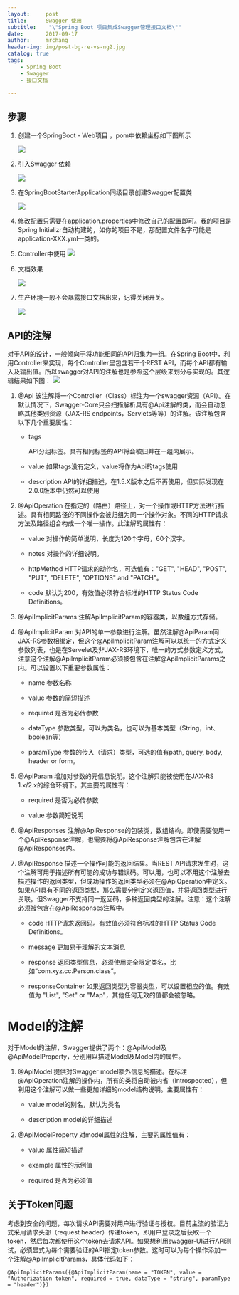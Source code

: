 ```yaml
---
layout:     post
title:      Swagger 使用
subtitle:    "\"Spring Boot 项目集成Swagger管理接口文档\""
date:       2017-09-17
author:     mrchang
header-img: img/post-bg-re-vs-ng2.jpg
catalog: true
tags:
    - Spring Boot 
    - Swagger
    - 接口文档

---
```



## 步骤

1. 创建一个SpringBoot - Web项目 ，pom中依赖坐标如下图所示

	![](http://files.jetbrains.org.cn/17-9-17/91456957.jpg)
	
2. 引入Swagger 依赖

	![](http://files.jetbrains.org.cn/17-9-17/33719682.jpg)
	
3. 在SpringBootStarterApplication同级目录创建Swagger配置类
	
	![](http://files.jetbrains.org.cn/17-9-17/73059632.jpg)
	
4. 修改配置只需要在application.properties中修改自己的配置即可。我的项目是Spring Initializr自动构建的，如你的项目不是，那配置文件名字可能是 application-XXX.yml一类的。

5. Controller中使用
	![](http://files.jetbrains.org.cn/17-9-17/6005778.jpg)

6. 文档效果

    ![](http://files.jetbrains.org.cn/17-9-17/63184256.jpg)
	
7. 生产环境一般不会暴露接口文档出来，记得关闭开关。

	![](http://files.jetbrains.org.cn/17-9-17/59638105.jpg)
	
## API的注解

对于API的设计，一般倾向于将功能相同的API归集为一组。在Spring Boot中，利用Controller来实现，每个Controller里包含若干个REST API，而每个API都有输入及输出值。所以swagger对API的注解也是参照这个层级来划分与实现的。其逻辑结果如下图：
	![](http://files.jetbrains.org.cn/17-9-17/67200541.jpg)
	
1. @Api
该注解将一个Controller（Class）标注为一个swagger资源（API）。在默认情况下，Swagger-Core只会扫描解析具有@Api注解的类，而会自动忽略其他类别资源（JAX-RS endpoints，Servlets等等）的注解。该注解包含以下几个重要属性：
	* tags
		
		API分组标签。具有相同标签的API将会被归并在一组内展示。
	* value
		如果tags没有定义，value将作为Api的tags使用
		
	* description
		API的详细描述，在1.5.X版本之后不再使用，但实际发现在2.0.0版本中仍然可以使用
		
2. @ApiOperation
在指定的（路由）路径上，对一个操作或HTTP方法进行描述。具有相同路径的不同操作会被归组为同一个操作对象。不同的HTTP请求方法及路径组合构成一个唯一操作。此注解的属性有：
	* value
		对操作的简单说明，长度为120个字母，60个汉字。
		
	* notes
		对操作的详细说明。
		
	* httpMethod
		HTTP请求的动作名，可选值有："GET", "HEAD", "POST", "PUT", "DELETE", "OPTIONS" and "PATCH"。
		
	* code
		默认为200，有效值必须符合标准的HTTP Status Code Definitions。
		
3. @ApiImplicitParams
	注解ApiImplicitParam的容器类，以数组方式存储。
	
4. @ApiImplicitParam
对API的单一参数进行注解。虽然注解@ApiParam同JAX-RS参数相绑定，但这个@ApiImplicitParam注解可以以统一的方式定义参数列表，也是在Servelet及非JAX-RS环境下，唯一的方式参数定义方式。注意这个注解@ApiImplicitParam必须被包含在注解@ApiImplicitParams之内。可以设置以下重要参数属性：
	* name
		参数名称
		
	* value
		参数的简短描述
		
	* required
		是否为必传参数
		
	* dataType
		参数类型，可以为类名，也可以为基本类型（String，int、boolean等）
		
	* paramType
		参数的传入（请求）类型，可选的值有path, query, body, header or form。
		
5. @ApiParam
	增加对参数的元信息说明。这个注解只能被使用在JAX-RS 1.x/2.x的综合环境下。其主要的属性有：
	* required
		是否为必传参数
		
	* value
		参数简短说明
		
6. @ApiResponses
	注解@ApiResponse的包装类，数组结构。即使需要使用一个@ApiResponse注解，也需要将@ApiResponse注解包含在注解@ApiResponses内。
	
7. @ApiResponse
描述一个操作可能的返回结果。当REST API请求发生时，这个注解可用于描述所有可能的成功与错误码。可以用，也可以不用这个注解去描述操作的返回类型，但成功操作的返回类型必须在@ApiOperation中定义。如果API具有不同的返回类型，那么需要分别定义返回值，并将返回类型进行关联。但Swagger不支持同一返回码，多种返回类型的注解。注意：这个注解必须被包含在@ApiResponses注解中。
	* code
		HTTP请求返回码。有效值必须符合标准的HTTP Status Code Definitions。
		
	* message
		更加易于理解的文本消息
		
	* response
		返回类型信息，必须使用完全限定类名，比如“com.xyz.cc.Person.class”。
		
	* responseContainer
		如果返回类型为容器类型，可以设置相应的值。有效值为 "List", "Set" or "Map"，其他任何无效的值都会被忽略。

# Model的注解

对于Model的注解，Swagger提供了两个：@ApiModel及@ApiModelProperty，分别用以描述Model及Model内的属性。

1. @ApiModel
提供对Swagger model额外信息的描述。在标注@ApiOperation注解的操作内，所有的类将自动被内省（introspected），但利用这个注解可以做一些更加详细的model结构说明。主要属性有：
	
	* value
		model的别名，默认为类名
		
	* description
		model的详细描述
	
2. @ApiModelProperty
	对model属性的注解，主要的属性值有：
	
	* value
		属性简短描述
		
	* example
		属性的示例值
		
	* required
		是否为必须值
	
## 关于Token问题

考虑到安全的问题，每次请求API需要对用户进行验证与授权。目前主流的验证方式采用请求头部（request header）传递token，即用户登录之后获取一个token，然后每次都使用这个token去请求API。如果想利用swagger-UI进行API测试，必须显式为每个需要验证的API指定token参数。这时可以为每个操作添加一个注解@ApiImplicitParams，具体代码如下：

    @ApiImplicitParams({@ApiImplicitParam(name = "TOKEN", value = "Authorization token", required = true, dataType = "string", paramType = "header")})

